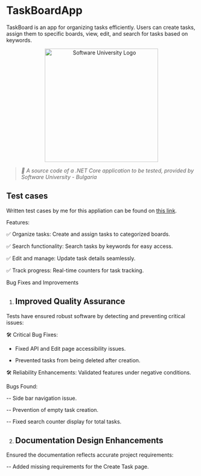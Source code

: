 # TaskBoardApp
TaskBoard is an app for organizing tasks efficiently. Users can create tasks, assign them to specific boards, view, edit, and search for tasks based on keywords.


<p align="center">
  <img 
    alt="Software University Logo"
    src="https://vizia.sofia.bg/wp-content/uploads/2018/11/software-university-logo.png"
    width="300"
  >
</p>

> _🧪 A source code of a .NET Core application to be tested, provided by Software University - Bulgaria_

## Test cases
Written test cases by me for this appliation can be found on [this link](https://docs.google.com/spreadsheets/d/13SU_3rEFU_LCW3LDiKVlA823Y8k3MAxC/edit?usp=drive_link&ouid=101865710122533479047&rtpof=true&sd=true). 

Features:

✅ Organize tasks: Create and assign tasks to categorized boards.

✅ Search functionality: Search tasks by keywords for easy access.

✅ Edit and manage: Update task details seamlessly.

✅ Track progress: Real-time counters for task tracking.

Bug Fixes and Improvements
1. ## Improved Quality Assurance

Tests have ensured robust software by detecting and preventing critical issues:

🛠 Critical Bug Fixes:

  - Fixed API and Edit page accessibility issues.

  - Prevented tasks from being deleted after creation.

🛠 Reliability Enhancements: Validated features under negative conditions.

Bugs Found:

-- Side bar navigation issue.

-- Prevention of empty task creation.

-- Fixed search counter display for total tasks.

2. ## Documentation Design Enhancements

Ensured the documentation reflects accurate project requirements:

-- Added missing requirements for the Create Task page.

